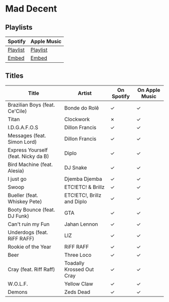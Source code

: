 # Mad Decent

## Playlists

| Spotify                                                                 | Apple Music                                                              |
| ----------------------------------------------------------------------- | ------------------------------------------------------------------------ |
| [Playlist](https://open.spotify.com/playlist/3qesLMuh8lbSV3OYLR9KiN)    | [Playlist](https://itunes.apple.com/de/playlist/pl.u-NRmVTpj4dex)        |
| [Embed](https://open.spotify.com/embed/playlist/3qesLMuh8lbSV3OYLR9KiN) | [Embed](https://tools.applemusic.com/embed/v1/playlist/pl.u-NRmVTpj4dex) |

## Titles

| Title                               | Artist                     | On Spotify | On Apple Music |
| ----------------------------------- | -------------------------- | ---------- | -------------- |
| Brazilian Boys (feat. Ce'Cile)      | Bonde do Rolê              | ✓          | ✓              |
| Titan                               | Clockwork                  | ✗          | ✓              |
| I.D.G.A.F.O.S                       | Dillon Francis             | ✓          | ✓              |
| Messages (feat. Simon Lord)         | Dillon Francis             | ✓          | ✓              |
| Express Yourself (feat. Nicky da B) | Diplo                      | ✓          | ✓              |
| Bird Machine (feat. Alesia)         | DJ Snake                   | ✓          | ✓              |
| I just go                           | Djemba Djemba              | ✓          | ✓              |
| Swoop                               | ETC!ETC! & Brillz          | ✓          | ✓              |
| Bueller (feat. Whiskey Pete)        | ETC!ETC!, Brillz and Diplo | ✓          | ✓              |
| Booty Bounce (feat. DJ Funk)        | GTA                        | ✓          | ✓              |
| Can't ruin my Fun                   | Jahan Lennon               | ✓          | ✓              |
| Underdogs (feat. RiFF RAFF)         | LIZ                        | ✓          | ✓              |
| Rookie of the Year                  | RiFF RAFF                  | ✓          | ✓              |
| Beer                                | Three Loco                 | ✓          | ✓              |
| Cray (feat. Riff Raff)              | Toadally Krossed Out Cray  | ✓          | ✓              |
| W.O.L.F.                            | Yellow Claw                | ✓          | ✓              |
| Demons                              | Zeds Dead                  | ✓          | ✓              |
